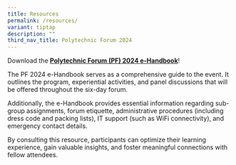 ```yaml
---
title: Resources
permalink: /resources/
variant: tiptap
description: ""
third_nav_title: Polytechnic Forum 2024
---
```

<p>Download the <strong><a href="/files/2024/pf24_e_handbook.pdf" rel="noopener noreferrer nofollow" target="_blank">Polytechnic Forum (PF) 2024 e-Handbook</a></strong>!</p>
<p>The PF 2024 e-Handbook serves as a comprehensive guide to the event. It
outlines the program, experiential activities, and panel discussions that
will be offered throughout the six-day forum.</p>
<p>Additionally, the e-Handbook provides essential information regarding
sub-group assignments, forum etiquette, administrative procedures (including
dress code and packing lists), IT support (such as WiFi connectivity),
and emergency contact details.</p>
<p>By consulting this resource, participants can optimize their learning
experience, gain valuable insights, and foster meaningful connections with
fellow attendees.</p>
<p></p>
<p></p>